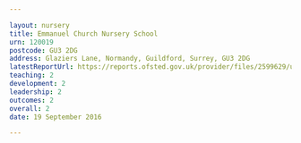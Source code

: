 ```yaml
---

layout: nursery
title: Emmanuel Church Nursery School
urn: 120019
postcode: GU3 2DG
address: Glaziers Lane, Normandy, Guildford, Surrey, GU3 2DG
latestReportUrl: https://reports.ofsted.gov.uk/provider/files/2599629/urn/120019.pdf
teaching: 2
development: 2
leadership: 2
outcomes: 2
overall: 2
date: 19 September 2016

---
```

